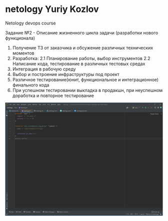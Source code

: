 # netology Yuriy Kozlov
Netology devops course

Задание №2 - Описание жизненного цикла задачи (разработки нового функционала)
1. Получение ТЗ от заказчика и обсужение различных технических моментов
2. Разработка: 
2.1 Планирование работы, выбор инструментов
2.2 Написание кода, тестирование в различных тестовых средах
3. Интеграция в рабочую среду 
4. Выбор и построение инфраструктуры под проект
5. Различное тестирование(юнит, функциональное и интеграционное) финального кода
6. При успешном тестировании выкладка в продакшн, при неуспешном доработка и повторное тестирование

![Картинка с файлом tf](img/tf.jpg)